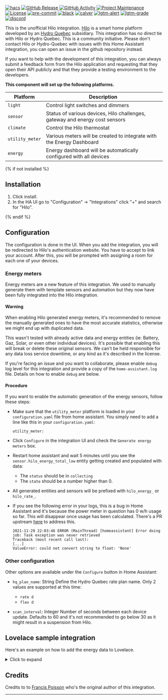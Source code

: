 [![hacs][hacsbadge]][hacs]
[![GitHub Release][releases-shield]][releases]
[![GitHub Activity][commits-shield]][commits]
[![Project Maintenance][maintenance-shield]][user_profile]
[![License][license-shield]][license]
[![pre-commit][pre-commit-shield]][pre-commit]
[![black][black-shield]][black]
[![calver][calver-shield]][calver]
[![lgtm-alert][lgtm-alert-shield]][lgtm-alert]
[![lgtm-grade][lgtm-grade-shield]][lgtm-grade]
[![discord][discord-shield]][discord]


This is the unofficial Hilo integration. [Hilo](https://www.hiloenergie.com/en-ca/) is a smart home platform developed
by an [Hydro Quebec](https://www.hydroquebec.com/hilo/en/) subsidiary.
This integration has no direct tie with Hilo or Hydro Quebec. This is a community initiative. Please don't contact
Hilo or Hydro-Quebec with issues with this Home Assistant integration, you can open an issue in the github repository
instead.

If you want to help with the development of this integration, you can always submit a feedback form from the Hilo
application and requesting that they open their API publicly and that they provide a testing environment to the
developers.


**This component will set up the following platforms.**

| Platform        | Description                                                                 |
| --------------- | --------------------------------------------------------------------------- |
| `light`         | Control light switches and dimmers                                          |
| `sensor`        | Status of various devices, Hilo challenges, gateway and energy cost sensors |
| `climate`       | Control the Hilo thermostat                                                 |
| `utility_meter` | Various meters will be created to integrate with the Energy Dashboard       |
| `energy`        | Energy dashboard will be automatically configured with all devices          |

{% if not installed %}

## Installation

1. Click install.
1. In the HA UI go to "Configuration" -> "Integrations" click "+" and search for "Hilo".

{% endif %}

## Configuration

The configuration is done in the UI. When you add the integration, you will be redirected to Hilo's authentication website.
You have to accept to link your account. After this, you will be prompted with assigning a room for each one of
your devices.

### Energy meters

Energy meters are a new feature of this integration. We used to manually generate them with template sensors and automation
but they now have been fully integrated into the Hilo integration.

#### Warning

When enabling Hilo generated energy meters, it's recommended to remove the manually generated ones to have the most accurate
statistics, otherwise we might end up with duplicated data.

This wasn't tested with already active data and energy entities (ie: Battery, Gaz, Solar, or even other individual devices).
It's possible that enabling this will break or delete these original sensors. We can't be held responsible for any data loss
service downtime, or any kind as it's described in the license.

If you're facing an issue and you want to collaborate, please enable `debug` log level for this integration and provide a copy
of the `home-assistant.log` file. Details on how to enable `debug` are below.

#### Procedure

If you want to enable the automatic generation of the energy sensors, follow these steps:

* Make sure that the `utility_meter` platform is loaded in your `configuration.yaml` file from
home assistant. You simply need to add a line like this in your `configuration.yaml`:

    ```
    utility_meter:
    ```

* Click `Configure` in the integration UI and check the `Generate energy meters` box.

* Restart home assistant and wait 5 minutes until you see the `sensor.hilo_energy_total_low` entity getting created and populated
  with data:
  * The `status` should be in `collecting`
  * The `state` should be a number higher than 0.

* All generated entities and sensors will be prefixed with `hilo_energy_` or `hilo_rate_`.

* If you see the following error in your logs, this is a bug in Home Assistant and it's because the power meter in question has 0 w/h
  usage so far. This will disappear once usage has been calculated. There's a PR upstream [here](https://github.com/home-assistant/core/pull/60678) to address this.

    ```
    2021-11-29 22:03:46 ERROR (MainThread) [homeassistant] Error doing job: Task exception was never retrieved
    Traceback (most recent call last):
    [...]
    ValueError: could not convert string to float: 'None'
    ```

### Other configuration

Other options are available under the `Configure` button in Home Assistant:

- `hq_plan_name`: String
  Define the Hydro Quebec rate plan name.
  Only 2 values are supported at this time:
  - `rate d`
  - `flex d`

- `scan_interval`: Integer
  Number of seconds between each device update. Defaults to 60 and it's not recommended to go below 30 as it might
  result in a suspension from Hilo.

## Lovelace sample integration

Here's an example on how to add the energy data to Lovelace.
<details>
  <summary>Click to expand</summary>

```
     - type: vertical-stack
        cards:
          - type: "custom:paper-buttons-row"
            buttons:
              - type: entity
                entity: sensor.hilo_gateway
                name: false
                action: none
                state: false
                state_styles:
                  "on":
                    button:
                      color: green
                  "off":
                    button:
                      color: red

              - type: entity
                entity: sensor.defi_hilo
                state: false
                action: none
                state_styles:
                  "on":
                    button:
                      color: red
                  "scheduled":
                    button:
                      color: yellow
                  "pre_heat":
                    button:
                      color: red
                  "recovery":
                    button:
                      color: blue
                  "off":
                    button:
                      color: green
              - type: entity
                entity: sensor.smartenergymeter_power
                name: false
                layout: icon|state
                action: none
                state: "{{ states(config.entity) }}"
                icon: mdi:speedometer
                style:
                  button:
                    color: >-
                      {% if states(config.entity) | int > 1000 %}
                        yellow
                      {% elif states(config.entity) | int > 1500 %}
                        orange
                      {% elif states(config.entity) | int > 2000 %}
                        red
                      {% else%}
                        green
                      {% endif %}
              - type: entity
                entity: sensor.hilo_rate_current
                name: false
                layout: icon|state
                action: none
                state: "{{ states(config.entity) }}"
                style:
                  button:
                    color: >-
                      {% if states(config.entity) | float > 0.07 %}
                        yellow
                      {% elif states(config.entity) | float > 0.1 %}
                        red
                      {% else%}
                        green
                      {% endif %}

          - type: energy-date-selection
          - type: energy-sources-table
          - type: energy-usage-graph
          - type: energy-distribution
            link_dashboard: true
```
</details>

## Credits

Credits to to [Francis Poisson](https://github.com/francispoisson/) who's the original author of this integration.

---

[integration_blueprint]: https://github.com/custom-components/integration_blueprint
[commits-shield]: https://img.shields.io/github/commit-activity/y/dvd-dev/hilo.svg?style=for-the-badge
[commits]: https://github.com/dvd-dev/hilo/commits/main
[hacs]: https://hacs.xyz
[hacsbadge]: https://img.shields.io/badge/HACS-Default-41BDF5.svg?style=for-the-badge
[license]: https://github.com/dvd-dev/hilo/blob/main/LICENSE
[license-shield]: https://img.shields.io/github/license/dvd-dev/hilo.svg?style=for-the-badge
[maintenance-shield]: https://img.shields.io/badge/maintainer-%40dvd--dev-blue.svg?style=for-the-badge
[releases-shield]: https://img.shields.io/github/release/dvd-dev/hilo.svg?style=for-the-badge
[releases]: https://github.com/dvd-dev/hilo/releases
[user_profile]: https://github.com/dvd-dev
[pre-commit-shield]: https://img.shields.io/badge/pre--commit-enabled-brightgreen?logo=pre-commit&logoColor=white&style=for-the-badge
[pre-commit]: https://github.com/pre-commit/pre-commit
[calver-shield]: https://img.shields.io/badge/calver-YYYY.MM.Micro-22bfda.svg?style=for-the-badge
[calver]: http://calver.org/
[black-shield]: https://img.shields.io/badge/code%20style-black-000000.svg?style=for-the-badge
[black]: https://github.com/psf/black
[lgtm-alert]: https://lgtm.com/projects/g/dvd-dev/hilo/alerts/
[lgtm-alert-shield]: https://img.shields.io/lgtm/alerts/g/dvd-dev/hilo.svg?logo=lgtm&style=for-the-badge
[lgtm-grade]: https://lgtm.com/projects/g/dvd-dev/hilo/context:python
[lgtm-grade-shield]: https://img.shields.io/lgtm/grade/python/g/dvd-dev/hilo.svg?logo=lgtm&style=for-the-badge
[discord-shield]: https://img.shields.io/badge/discord-Chat-green?logo=discord&style=for-the-badge
[discord]: https://discord.gg/MD5ydRJxpc
